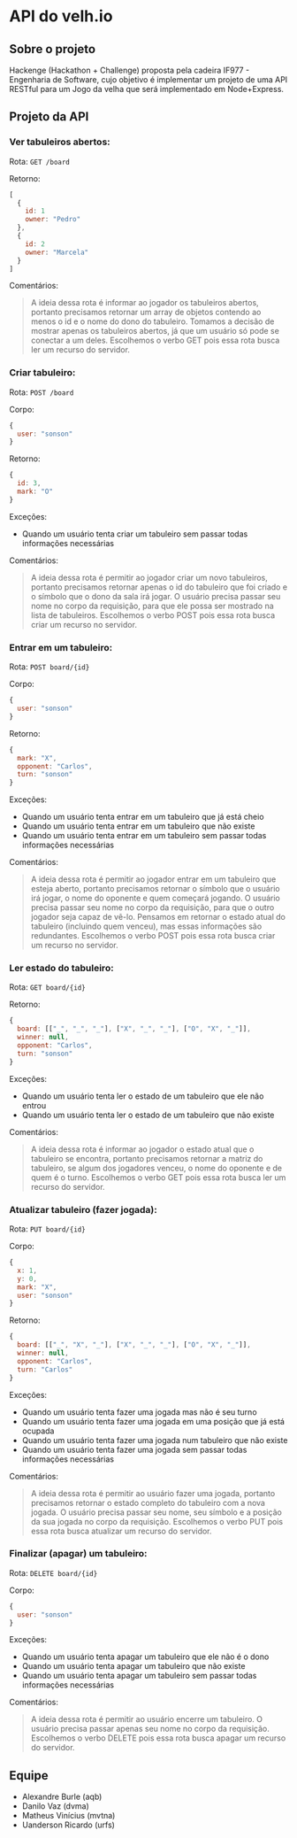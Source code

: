 # API do velh.io

## Sobre o projeto

Hackenge (Hackathon + Challenge) proposta pela cadeira IF977 - Engenharia de Software, cujo objetivo é implementar um projeto de uma API RESTful para um Jogo da velha que será implementado em Node+Express.

## Projeto da API

### Ver tabuleiros abertos:

Rota: ```GET /board```

Retorno:
~~~javascript
[
  {
    id: 1
    owner: "Pedro"
  },
  {
    id: 2
    owner: "Marcela"
  }
]
~~~

Comentários:

> A ideia dessa rota é informar ao jogador os tabuleiros abertos, portanto precisamos retornar um array de objetos contendo ao menos o id e o nome do dono do tabuleiro. Tomamos a decisão de mostrar apenas os tabuleiros abertos, já que um usuário só pode se conectar a um deles. Escolhemos o verbo GET pois essa rota busca ler um recurso do servidor.

### Criar tabuleiro:

Rota: ```POST /board```

Corpo:
~~~javascript
{
  user: "sonson"
}
~~~

Retorno:
~~~javascript
{
  id: 3,
  mark: "O"
}
~~~

Exceções:
- Quando um usuário tenta criar um tabuleiro sem passar todas informações necessárias

Comentários:

> A ideia dessa rota é permitir ao jogador criar um novo tabuleiros, portanto precisamos retornar apenas o id do tabuleiro que foi criado e o símbolo que o dono da sala irá jogar. O usuário precisa passar seu nome no corpo da requisição, para que ele possa ser mostrado na lista de tabuleiros. Escolhemos o verbo POST pois essa rota busca criar um recurso no servidor.

### Entrar em um tabuleiro:

Rota: ```POST board/{id}```

Corpo:
~~~javascript
{
  user: "sonson"
}
~~~

Retorno:
~~~javascript
{
  mark: "X",
  opponent: "Carlos",
  turn: "sonson"
}
~~~

Exceções:
- Quando um usuário tenta entrar em um tabuleiro que já está cheio
- Quando um usuário tenta entrar em um tabuleiro que não existe
- Quando um usuário tenta entrar em um tabuleiro sem passar todas informações necessárias

Comentários:

> A ideia dessa rota é permitir ao jogador entrar em um tabuleiro que esteja aberto, portanto precisamos retornar o símbolo que o usuário irá jogar, o nome do oponente e quem começará jogando. O usuário precisa passar seu nome no corpo da requisição, para que o outro jogador seja capaz de vê-lo. Pensamos em retornar o estado atual do tabuleiro (incluindo quem venceu), mas essas informações são redundantes. Escolhemos o verbo POST pois essa rota busca criar um recurso no servidor.

### Ler estado do tabuleiro:

Rota: ```GET board/{id}```

Retorno:
~~~javascript
{
  board: [["_", "_", "_"], ["X", "_", "_"], ["O", "X", "_"]],
  winner: null,
  opponent: "Carlos",
  turn: "sonson"
}
~~~

Exceções:
- Quando um usuário tenta ler o estado de um tabuleiro que ele não entrou
- Quando um usuário tenta ler o estado de um tabuleiro que não existe

Comentários:

> A ideia dessa rota é informar ao jogador o estado atual que o tabuleiro se encontra, portanto precisamos retornar a matriz do tabuleiro, se algum dos jogadores venceu, o nome do oponente e de quem é o turno. Escolhemos o verbo GET pois essa rota busca ler um recurso do servidor.

### Atualizar tabuleiro (fazer jogada):

Rota: ```PUT board/{id}```

Corpo:
~~~javascript
{
  x: 1,
  y: 0,
  mark: "X",
  user: "sonson"
}
~~~

Retorno:
~~~javascript
{
  board: [["_", "X", "_"], ["X", "_", "_"], ["O", "X", "_"]],
  winner: null,
  opponent: "Carlos",
  turn: "Carlos"
}
~~~

Exceções:
- Quando um usuário tenta fazer uma jogada mas não é seu turno
- Quando um usuário tenta fazer uma jogada em uma posição que já está ocupada
- Quando um usuário tenta fazer uma jogada num tabuleiro que não existe
- Quando um usuário tenta fazer uma jogada sem passar todas informações necessárias

Comentários:

> A ideia dessa rota é permitir ao usuário fazer uma jogada, portanto precisamos retornar o estado completo do tabuleiro com a nova jogada. O usuário precisa passar seu nome, seu símbolo e a posição da sua jogada no corpo da requisição. Escolhemos o verbo PUT pois essa rota busca atualizar um recurso do servidor.

### Finalizar (apagar) um tabuleiro:

Rota: ```DELETE board/{id}```

Corpo:
~~~javascript
{
  user: "sonson"
}
~~~

Exceções:
- Quando um usuário tenta apagar um tabuleiro que ele não é o dono
- Quando um usuário tenta apagar um tabuleiro que não existe
- Quando um usuário tenta apagar um tabuleiro sem passar todas informações necessárias

Comentários:

> A ideia dessa rota é permitir ao usuário encerre um tabuleiro. O usuário precisa passar apenas seu nome no corpo da requisição. Escolhemos o verbo DELETE pois essa rota busca apagar um recurso do servidor.

## Equipe
- Alexandre Burle (aqb)
- Danilo Vaz (dvma)
- Matheus Vinícius (mvtna)
- Uanderson Ricardo (urfs)
